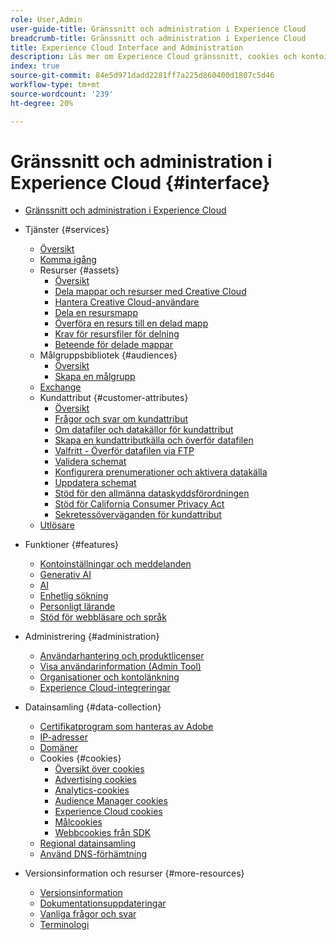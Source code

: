 ```yaml
---
role: User,Admin
user-guide-title: Gränssnitt och administration i Experience Cloud
breadcrumb-title: Gränssnitt och administration i Experience Cloud
title: Experience Cloud Interface and Administration
description: Läs mer om Experience Cloud gränssnitt, cookies och kontoinställningar. Hantera produkter och konfigurera Persontjänsten, inklusive kundattribut och målgruppsbibliotek. Dela Experience Cloud Assets.
index: true
source-git-commit: 84e5d971dadd2281ff7a225d860400d1807c5d46
workflow-type: tm+mt
source-wordcount: '239'
ht-degree: 20%

---
```



# Gränssnitt och administration i Experience Cloud {#interface}

+ [Gränssnitt och administration i Experience Cloud](experience-cloud.md)

+ Tjänster {#services}
   + [Översikt](services/overview.md)
   + [Komma igång](services/getting-started.md)
   + Resurser {#assets}
      + [Översikt](services/assets/experience-cloud-assets.md)
      + [Dela mappar och resurser med Creative Cloud](services/assets/creative-cloud.md)
      + [Hantera Creative Cloud-användare](services/assets/manage-cc-users.md)
      + [Dela en resursmapp](services/assets/share.md)
      + [Överföra en resurs till en delad mapp](services/assets/upload.md)
      + [Krav för resursfiler för delning](services/assets/file-reqs.md)
      + [Beteende för delade mappar](services/assets/behavior.md)
   + Målgruppsbibliotek {#audiences}
      + [Översikt](services/audiences/overview.md)
      + [Skapa en målgrupp](services/audiences/create.md)
   + [Exchange](services/exchange.md)
   + Kundattribut {#customer-attributes}
      + [Översikt](services/customer-attributes/attributes.md)
      + [Frågor och svar om kundattribut](services/customer-attributes/faq-crs.md)
      + [Om datafiler och datakällor för kundattribut](services/customer-attributes/crs-data-file.md)
      + [Skapa en kundattributkälla och överför datafilen](services/customer-attributes/t-crs-usecase.md)
      + [Valfritt - Överför datafilen via FTP](services/customer-attributes/t-upload-attributes-ftp.md)
      + [Validera schemat](services/customer-attributes/validate-schema.md)
      + [Konfigurera prenumerationer och aktivera datakälla](services/customer-attributes/subscription.md)
      + [Uppdatera schemat](services/customer-attributes/t-update-schema.md)
      + [Stöd för den allmänna dataskyddsförordningen](services/customer-attributes/gdpr.md)
      + [Stöd för California Consumer Privacy Act](services/customer-attributes/ccpa.md)
      + [Sekretessöverväganden för kundattribut](services/customer-attributes/privacy-mac.md)
   + [Utlösare](services/triggers.md)

+ Funktioner {#features}
   + [Kontoinställningar och meddelanden](features/account-preferences.md)
   + [Generativ AI](features/generative-ai.md)
   + [AI](features/agentic-ai.md)
   + [Enhetlig sökning](features/search.md)
   + [Personligt lärande](features/personalized-learning.md)
   + [Stöd för webbläsare och språk](browser-language.md)

+ Administrering {#administration}
   + [Användarhantering och produktlicenser](administration/admin-console.md)
   + [Visa användarinformation (Admin Tool)](administration/admin-tool-experience-cloud.md)
   + [Organisationer och kontolänkning](administration/organizations.md)
   + [Experience Cloud-integreringar](administration/integrations.md)

+ Datainsamling {#data-collection}
   + [Certifikatprogram som hanteras av Adobe](data-collection/adobe-managed-cert.md)
   + [IP-adresser](data-collection/ip-addresses.md)
   + [Domäner](data-collection/domains.md)
   + Cookies {#cookies}
      + [Översikt över cookies](data-collection/cookies/overview.md)
      + [Advertising cookies](data-collection/cookies/advertising.md)
      + [Analytics-cookies](data-collection/cookies/analytics.md)
      + [Audience Manager cookies](data-collection/cookies/audience-manager.md)
      + [Experience Cloud cookies](data-collection/cookies/experience-cloud.md)
      + [Målcookies](data-collection/cookies/target.md)
      + [Webbcookies från SDK](data-collection/cookies/web-sdk.md)
   + [Regional datainsamling](data-collection/rdc.md)
   + [Använd DNS-förhämtning](data-collection/dns-prefetch.md)

+ Versionsinformation och resurser {#more-resources}
   + [Versionsinformation](more-resources/release-notes.md)
   + [Dokumentationsuppdateringar](more-resources/doc-updates.md)
   + [Vanliga frågor och svar](more-resources/faq.md)
   + [Terminologi](more-resources/terms.md)

